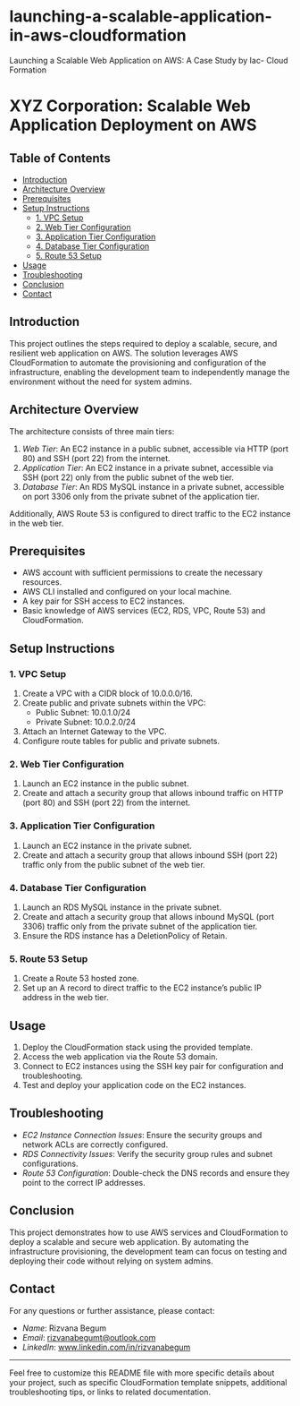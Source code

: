 # launching-a-scalable-application-in-aws-cloudformation
Launching a Scalable Web Application on AWS: A Case Study by Iac- Cloud Formation

# XYZ Corporation: Scalable Web Application Deployment on AWS

## Table of Contents
- [Introduction](#introduction)
- [Architecture Overview](#architecture-overview)
- [Prerequisites](#prerequisites)
- [Setup Instructions](#setup-instructions)
  - [1. VPC Setup](#1-vpc-setup)
  - [2. Web Tier Configuration](#2-web-tier-configuration)
  - [3. Application Tier Configuration](#3-application-tier-configuration)
  - [4. Database Tier Configuration](#4-database-tier-configuration)
  - [5. Route 53 Setup](#5-route-53-setup)
- [Usage](#usage)
- [Troubleshooting](#troubleshooting)
- [Conclusion](#conclusion)
- [Contact](#contact)

## Introduction
This project outlines the steps required to deploy a scalable, secure, and resilient web application on AWS. The solution leverages AWS CloudFormation to automate the provisioning and configuration of the infrastructure, enabling the development team to independently manage the environment without the need for system admins.

## Architecture Overview
The architecture consists of three main tiers:
1. *Web Tier*: An EC2 instance in a public subnet, accessible via HTTP (port 80) and SSH (port 22) from the internet.
2. *Application Tier*: An EC2 instance in a private subnet, accessible via SSH (port 22) only from the public subnet of the web tier.
3. *Database Tier*: An RDS MySQL instance in a private subnet, accessible on port 3306 only from the private subnet of the application tier.

Additionally, AWS Route 53 is configured to direct traffic to the EC2 instance in the web tier.

## Prerequisites
- AWS account with sufficient permissions to create the necessary resources.
- AWS CLI installed and configured on your local machine.
- A key pair for SSH access to EC2 instances.
- Basic knowledge of AWS services (EC2, RDS, VPC, Route 53) and CloudFormation.

## Setup Instructions

### 1. VPC Setup
1. Create a VPC with a CIDR block of 10.0.0.0/16.
2. Create public and private subnets within the VPC:
   - Public Subnet: 10.0.1.0/24
   - Private Subnet: 10.0.2.0/24
3. Attach an Internet Gateway to the VPC.
4. Configure route tables for public and private subnets.

### 2. Web Tier Configuration
1. Launch an EC2 instance in the public subnet.
2. Create and attach a security group that allows inbound traffic on HTTP (port 80) and SSH (port 22) from the internet.

### 3. Application Tier Configuration
1. Launch an EC2 instance in the private subnet.
2. Create and attach a security group that allows inbound SSH (port 22) traffic only from the public subnet of the web tier.

### 4. Database Tier Configuration
1. Launch an RDS MySQL instance in the private subnet.
2. Create and attach a security group that allows inbound MySQL (port 3306) traffic only from the private subnet of the application tier.
3. Ensure the RDS instance has a DeletionPolicy of Retain.

### 5. Route 53 Setup
1. Create a Route 53 hosted zone.
2. Set up an A record to direct traffic to the EC2 instance’s public IP address in the web tier.

## Usage
1. Deploy the CloudFormation stack using the provided template.
2. Access the web application via the Route 53 domain.
3. Connect to EC2 instances using the SSH key pair for configuration and troubleshooting.
4. Test and deploy your application code on the EC2 instances.

## Troubleshooting
- *EC2 Instance Connection Issues*: Ensure the security groups and network ACLs are correctly configured.
- *RDS Connectivity Issues*: Verify the security group rules and subnet configurations.
- *Route 53 Configuration*: Double-check the DNS records and ensure they point to the correct IP addresses.

## Conclusion
This project demonstrates how to use AWS services and CloudFormation to deploy a scalable and secure web application. By automating the infrastructure provisioning, the development team can focus on testing and deploying their code without relying on system admins.

## Contact
For any questions or further assistance, please contact:

- *Name*: Rizvana Begum
- *Email*: rizvanabegumt@outlook.com
- *LinkedIn*: www.linkedin.com/in/rizvanabegum

---

Feel free to customize this README file with more specific details about your project, such as specific CloudFormation template snippets, additional troubleshooting tips, or links to related documentation.

